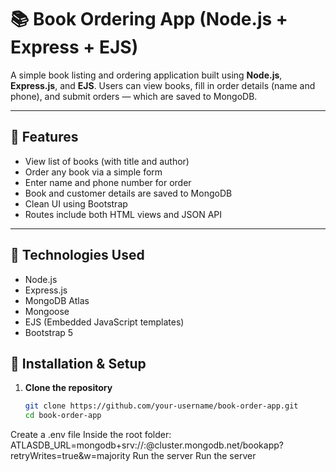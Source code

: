 # 📚 Book Ordering App (Node.js + Express + EJS)

A simple book listing and ordering application built using **Node.js**, **Express.js**, and **EJS**. Users can view books, fill in order details (name and phone), and submit orders — which are saved to MongoDB.

---

## 🚀 Features

- View list of books (with title and author)
- Order any book via a simple form
- Enter name and phone number for order
- Book and customer details are saved to MongoDB
- Clean UI using Bootstrap
- Routes include both HTML views and JSON API

---

## 🧰 Technologies Used

- Node.js
- Express.js
- MongoDB Atlas
- Mongoose
- EJS (Embedded JavaScript templates)
- Bootstrap 5


## 🔧 Installation & Setup

1. **Clone the repository**  
   ```bash
   git clone https://github.com/your-username/book-order-app.git
   cd book-order-app
Create a .env file
Inside the root folder:
ATLASDB_URL=mongodb+srv://<username>:<password>@cluster.mongodb.net/bookapp?retryWrites=true&w=majority
Run the server
Run the server

